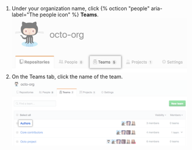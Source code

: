 1. Under your organization name, click {% octicon "people" aria-label="The people icon" %} **Teams**. ![Teams tab](/assets/images/help/organizations/organization-teams-tab.png)
1. On the Teams tab, click the name of the team. ![List of the organization's teams](/assets/images/help/teams/click-team-name.png)

